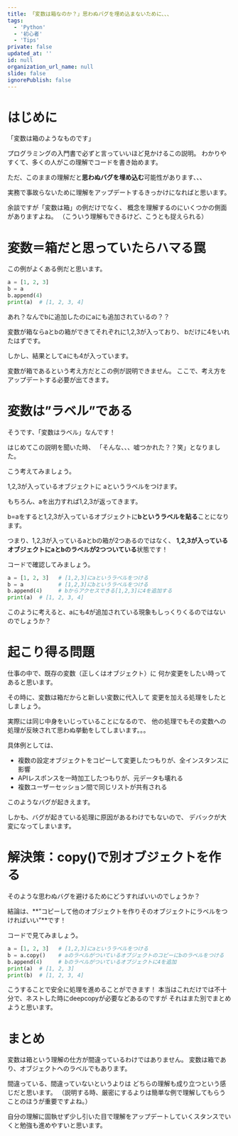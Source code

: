 ```yaml
---
title: 「変数は箱なのか？」思わぬバグを埋め込まないために、、、
tags:
  - 'Python'
  - '初心者'
  - 'Tips'
private: false
updated_at: ''
id: null
organization_url_name: null
slide: false
ignorePublish: false
---
```

# はじめに

「変数は箱のようなものです」

プログラミングの入門書で必ずと言っていいほど見かけるこの説明。
わかりやすくて、多くの人がこの理解でコードを書き始めます。

ただ、このままの理解だと**思わぬバグを埋め込む**可能性があります、、、

実務で事故らないために理解をアップデートするきっかけになればと思います。

余談ですが「変数は箱」の例だけでなく、
概念を理解するのにいくつかの側面がありますよね。
（こういう理解もできるけど、こうとも捉えられる）

# 変数＝箱だと思っていたらハマる罠

この例がよくある例だと思います。

```py
a = [1, 2, 3]
b = a
b.append(4)
print(a)  # [1, 2, 3, 4]
```

あれ？なんでbに追加したのにaにも追加されているの？？

変数が箱ならaとbの箱ができてそれぞれに1,2,3が入っており、
bだけに4をいれたはずです。

しかし、結果としてaにも4が入っています。

変数が箱であるという考え方だとこの例が説明できません。
ここで、考え方をアップデートする必要が出てきます。

# 変数は”ラベル”である

そうです、「変数はラベル」なんです！

はじめてこの説明を聞いた時、
「そんな、、、嘘つかれた？？笑」となりました。

こう考えてみましょう。

1,2,3が入っているオブジェクトに
aというラベルをつけます。

もちろん、aを出力すれば1,2,3が返ってきます。

b=aをすると1,2,3が入っているオブジェクトに**bというラベルを貼る**ことになります。

つまり、1,2,3が入っているaとbの箱が2つあるのではなく、
**1,2,3が入っているオブジェクトにaとbのラベルが2つついている**状態です！

コードで確認してみましょう。

```py
a = [1, 2, 3]   # [1,2,3]にaというラベルをつける
b = a           # [1,2,3]にbというラベルをつける
b.append(4)     # bからアクセスできる[1,2,3]に4を追加する
print(a)  # [1, 2, 3, 4]
```

このように考えると、aにも4が追加されている現象もしっくりくるのではないのでしょうか？


# 起こり得る問題

仕事の中で、既存の変数（正しくはオブジェクト）に
何か変更をしたい時ってあると思います。

その時に、変数は箱だからと新しい変数に代入して
変更を加える処理をしたとしましょう。

実際には同じ中身をいじっていることになるので、
他の処理でもその変数への処理が反映されて思わぬ挙動をしてしまいます。。。


具体例としては、

- 複数の設定オブジェクトをコピーして変更したつもりが、全インスタンスに影響
- APIレスポンスを一時加工したつもりが、元データも壊れる
- 複数ユーザーセッション間で同じリストが共有される

このようなバグが起きえます。

しかも、バグが起きている処理に原因があるわけでもないので、
デバックが大変になってしまいます。

# 解決策：copy()で別オブジェクトを作る

そのような思わぬバグを避けるためにどうすればいいのでしょうか？

結論は、**”コピーして他のオブジェクトを作りそのオブジェクトにラベルをつければいい”**です！

コードで見てみましょう。

```py
a = [1, 2, 3]   # [1,2,3]にaというラベルをつける
b = a.copy()    # aのラベルがついているオブジェクトのコピーにbのラベルをつける
b.append(4)     # bのラベルがついているオブジェクトに4を追加
print(a)  # [1, 2, 3]
print(b)  # [1, 2, 3, 4]
```

こうすることで安全に処理を進めることができます！
本当はこれだけでは不十分で、ネストした時にdeepcopyが必要などあるのですが
それはまた別でまとめようと思います。


# まとめ

変数は箱という理解の仕方が間違っているわけではありません。
変数は箱であり、オブジェクトへのラベルでもあります。

間違っている、間違っていないというよりは
どちらの理解も成り立つという感じだと思います。
（説明する時、厳密にするよりは簡単な例で理解してもらうことのほうが重要ですよね。）

自分の理解に固執せず少し引いた目で理解をアップデートしていくスタンスでいくと勉強も進めやすいと思います。

